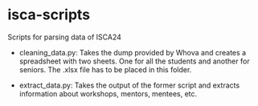 # isca-scripts
Scripts for parsing data of ISCA24

- cleaning_data.py: Takes the dump provided by Whova and creates a spreadsheet with two sheets. One for all the students and another for seniors. The .xlsx file has to be placed in this folder.

- extract_data.py: Takes the output of the former script and extracts information about workshops, mentors, mentees, etc.
